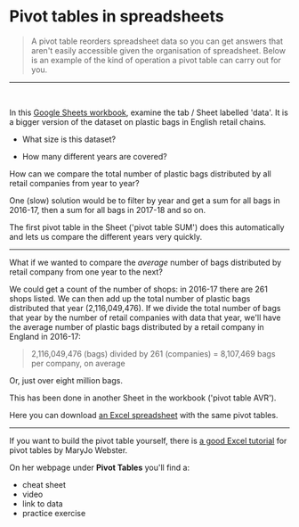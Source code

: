 # Pivot tables in spreadsheets

> A pivot table reorders spreadsheet data so you can get answers that aren't easily accessible given the organisation of spreadsheet. Below is an example of the kind of operation a pivot table can carry out for you.

---
<br />

In this [Google Sheets workbook](https://docs.google.com/spreadsheets/d/1P8BU2SLGSoRoDpTsTWL982GYcwUpAQwWWahCoUReets/edit?usp=sharing), examine the tab / Sheet labelled 'data'. It is a bigger version of the dataset on plastic bags in English retail chains.

- What size is this dataset?

- How many different years are covered?

How can we compare the total number of plastic bags distributed by all retail companies from year to year?

One (slow) solution would be to filter by year and get a sum for all bags in 2016-17, then a sum for all bags in 2017-18 and so on.

The first pivot table in the Sheet ('pivot table SUM') does this automatically and lets us compare the different years very quickly.

---

What if we wanted to compare the *average* number of bags distributed by retail company from one year to the next?

We could get a count of the number of shops: in 2016-17 there are 261 shops listed. We can then add up the total number of plastic bags distributed that year (2,116,049,476). If we divide the total number of bags that year by the number of retail companies with data that year, we'll have the average number of plastic bags distributed by a retail company in England in 2016-17:

> 2,116,049,476 (bags) divided by 261 (companies) = 8,107,469 bags per company, on average

Or, just over eight million bags.

This has been done in another Sheet in the workbook ('pivot table AVR').

Here you can download [an Excel spreadsheet](csvs/bags_pivots.xlsx) with the same pivot tables.

---

If you want to build the pivot table yourself, there is [a good Excel tutorial](https://sites.google.com/view/mj-basic-data-academy/excel-basics) for pivot tables by MaryJo Webster.

On her webpage under **Pivot Tables** you'll find a:

- cheat sheet
- video
- link to data
- practice exercise
